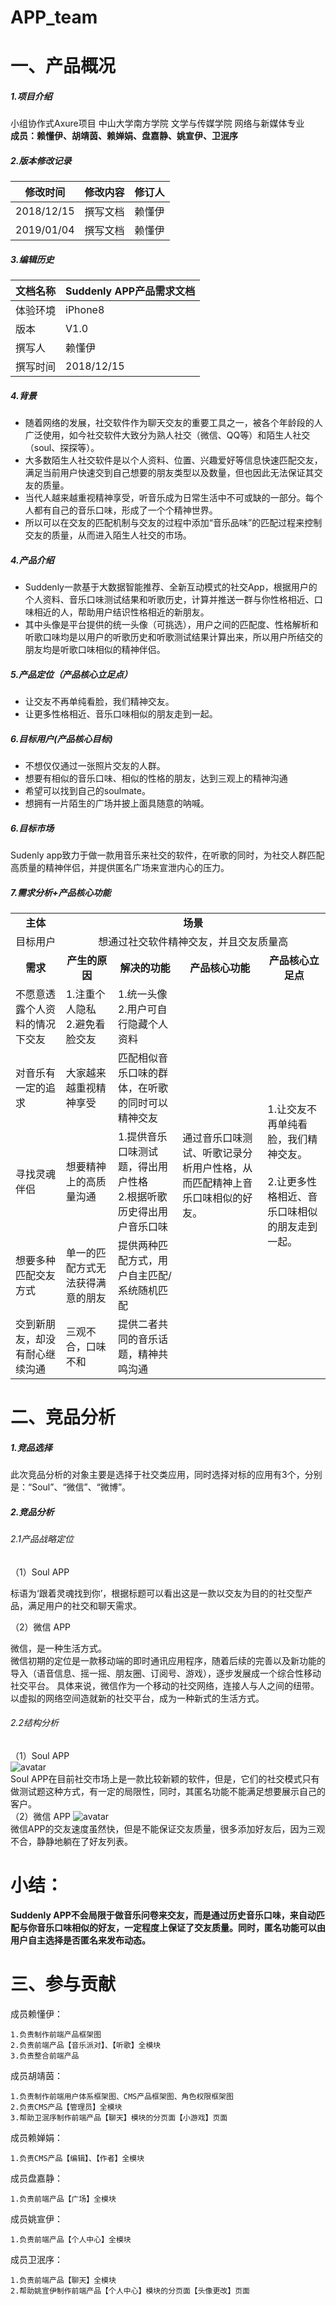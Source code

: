 # APP_team
# 一、产品概况
##### 1.项目介绍
小组协作式Axure项目 中山大学南方学院 文学与传媒学院 网络与新媒体专业 <br/>
<strong>成员：赖懂伊、胡靖茵、赖婵娟、盘嘉静、姚宣伊、卫泯序</strong>
 
##### 2.版本修改记录
修改时间 | 修改内容| 修订人
---|---|---
2018/12/15 | 撰写文档 | 赖懂伊
2019/01/04 | 撰写文档 | 赖懂伊
##### 3.编辑历史
文档名称 | Suddenly APP产品需求文档
---|---
体验环境 | iPhone8
版本 | V1.0
撰写人 | 赖懂伊
撰写时间 | 2018/12/15
##### 4.背景
- 随着网络的发展，社交软件作为聊天交友的重要工具之一，被各个年龄段的人广泛使用，如今社交软件大致分为熟人社交（微信、QQ等）和陌生人社交（soul、探探等）。
- 大多数陌生人社交软件是以个人资料、位置、兴趣爱好等信息快速匹配交友，满足当前用户快速交到自己想要的朋友类型以及数量，但也因此无法保证其交友的质量。
- 当代人越来越重视精神享受，听音乐成为日常生活中不可或缺的一部分。每个人都有自己的音乐口味，形成了一个个精神世界。
- 所以可以在交友的匹配机制与交友的过程中添加“音乐品味”的匹配过程来控制交友的质量，从而进入陌生人社交的市场。
##### 4.产品介绍
- Suddenly一款基于大数据智能推荐、全新互动模式的社交App，根据用户的个人资料、音乐口味测试结果和听歌历史，计算并推送一群与你性格相近、口味相近的人，帮助用户结识性格相近的新朋友。
- 其中头像是平台提供的统一头像（可挑选），用户之间的匹配度、性格解析和听歌口味均是以用户的听歌历史和听歌测试结果计算出来，所以用户所结交的朋友均是听歌口味相似的精神伴侣。
##### 5.产品定位（产品核心立足点）
- 让交友不再单纯看脸，我们精神交友。
- 让更多性格相近、音乐口味相似的朋友走到一起。
##### 6.目标用户(产品核心目标)
- 不想仅仅通过一张照片交友的人群。
- 想要有相似的音乐口味、相似的性格的朋友，达到三观上的精神沟通
- 希望可以找到自己的soulmate。
- 想拥有一片陌生的广场并披上面具随意的呐喊。
##### 6.目标市场
Sudenly app致力于做一款用音乐来社交的软件，在听歌的同时，为社交人群匹配高质量的精神伴侣，并提供匿名广场来宣泄内心的压力。
##### 7.需求分析+产品核心功能
<table> <tr> <td><center><strong>主体</center></td> <td colspan="5"><center><strong>场景</td></center> </tr> <tr><td><center>目标用户</center></td> <td colspan="5"><center>想通过社交软件精神交友，并且交友质量高</center></td> </tr><td><center><strong>需求</center></td><td><center><strong>产生的原因</center></td><td><center><strong>解决的功能</center></td><td><center><strong>产品核心功能</center></td><td><center><strong>产品核心立足点</center></td> <tr><td>不愿意透露个人资料的情况下交友</td><td>1.注重个人隐私</br>2.避免看脸交友</td><td>
1.统一头像</br>2.用户可自行隐藏个人资料</td><td rowspan="6">
通过音乐口味测试、听歌记录分析用户性格，从而匹配精神上音乐口味相似的好友。</br></br>
</td><td rowspan="6">
1.让交友不再单纯看脸，我们精神交友。</br></br>
2.让更多性格相近、音乐口味相似的朋友走到一起。</br></br>
</td>
</tr>
<tr><td>对音乐有一定的追求</td><td>大家越来越重视精神享受</td><td>匹配相似音乐口味的群体，在听歌的同时可以精神交友</td></tr>
<td>寻找灵魂伴侣</td><td>想要精神上的高质量沟通</td><td>1.提供音乐口味测试题，得出用户性格</br>2.根据听歌历史得出用户音乐口味</td>
<tr><td>想要多种匹配交友方式</td><td>单一的匹配方式无法获得满意的朋友</td><td>提供两种匹配方式，用户自主匹配/系统随机匹配</td></tr>
<tr><td>交到新朋友，却没有耐心继续沟通</td><td>三观不合，口味不和</td><td>提供二者共同的音乐话题，精神共鸣沟通</td></tr>
</table> 


# 二、竞品分析
##### 1.竞品选择
此次竞品分析的对象主要是选择于社交类应用，同时选择对标的应用有3个，分别是：“Soul”、“微信”、“微博”。
##### 2.竞品分析
###### 2.1产品战略定位

（1）Soul APP<br/>

标语为‘跟着灵魂找到你’，根据标题可以看出这是一款以交友为目的的社交型产品，满足用户的社交和聊天需求。<br/>

（2）微信 APP<br/>

微信，是一种生活方式。<br/>
微信初期的定位是一款移动端的即时通讯应用程序，随着后续的完善以及新功能的导入（语音信息、摇一摇、朋友圈、订阅号、游戏），逐步发展成一个综合性移动社交平台。 具体来说，微信作为一个移动的社交网络，连接人与人之间的纽带。以虚拟的网络空间造就新的社交平台，成为一种新式的生活方式。
###### 2.2结构分析
（1）Soul APP</br>
![avatar](https://ss2.baidu.com/6ONYsjip0QIZ8tyhnq/it/u=390899636,680429512&fm=173&app=25&f=JPEG?w=640&h=749&s=01706532418B414F427DB4DA0000E0B1)</br>
Soul APP在目前社交市场上是一款比较新颖的软件，但是，它们的社交模式只有做测试题这种方式，有一定的局限性，同时，其匿名功能不能满足想要展示自己的客户。</br>
（2）微信 APP
![avatar](http://i.chanpin100.com/151670627874122741)</br>
微信APP的交友速度虽然快，但是不能保证交友质量，很多添加好友后，因为三观不合，静静地躺在了好友列表。
# 小结：
<strong>Suddenly APP不会局限于做音乐问卷来交友，而是通过历史音乐口味，来自动匹配与你音乐口味相似的好友，一定程度上保证了交友质量。同时，匿名功能可以由用户自主选择是否匿名来发布动态。</strong>

# 三、参与贡献
成员赖懂伊：

    1.负责制作前端产品框架图
    2.负责前端产品【音乐派对】、【听歌】全模块
    3.负责整合前端产品
    
成员胡靖茵：

    1.负责制作前端用户体系框架图、CMS产品框架图、角色权限框架图
    2.负责CMS产品【管理员】全模块
    3.帮助卫泯序制作前端产品【聊天】模块的分页面【小游戏】页面
    
成员赖婵娟：

    1.负责CMS产品【编辑】、【作者】全模块

   
    
成员盘嘉静：

    1.负责前端产品【广场】全模块
    
成员姚宣伊：

    1.负责前端产品【个人中心】全模块

成员卫泯序：

    1.负责前端产品【聊天】全模块
    2.帮助姚宣伊制作前端产品【个人中心】模块的分页面【头像更改】页面



